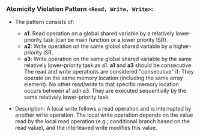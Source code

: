 ### **Atomicity Violation Pattern `<Read, Write, Write>`**:
- The pattern consists of:
    - **a1**: Read operation on a global shared variable by a relatively lower-priority task (can be main function or a lower priority ISR).
    - **a2**: Write operation on the same global shared variable by a higher-priority ISR.
    - **a3**: Write operation on the same global shared variable by the same relatively lower-priority task as a1.
    **a1** and **a3** should be consecutive. The read and write operations are considered "consecutive" if:
They operate on the same memory location (including the same array element).
No other read/write to that specific memory location occurs between a1 adn a3.
They are executed sequentially by the same relatively lower-priority task.

- Description: A local write follows a read operation and is interrupted by another write operation. The local write operation depends on the value read by the local read operation (e.g., conditional branch based on the read value), and the interleaved write modifies this value.